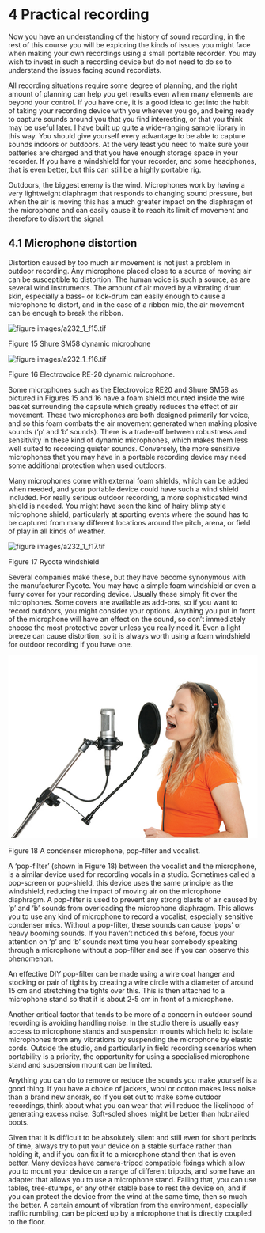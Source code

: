 # 4 Practical recording


Now you have an understanding of the history of sound recording, in the rest of this course you will be exploring the kinds of issues you might face when making your own recordings using a small portable recorder. You may wish to invest in such a recording device but do not need to do so to understand the issues facing sound recordists.

All recording situations require some degree of planning, and the right amount of planning can help you get results even when many elements are beyond your control. If you have one, it is a good idea to get into the habit of taking your recording device with you wherever you go, and being ready to capture sounds around you that you find interesting, or that you think may be useful later. I have built up quite a wide-ranging sample library in this way. You should give yourself every advantage to be able to capture sounds indoors or outdoors. At the very least you need to make sure your batteries are charged and that you have enough storage space in your recorder. If you have a windshield for your recorder, and some headphones, that is even better, but this can still be a highly portable rig.

Outdoors, the biggest enemy is the wind. Microphones work by having a very lightweight diaphragm that responds to changing sound pressure, but when the air is moving this has a much greater impact on the diaphragm of the microphone and can easily cause it to reach its limit of movement and therefore to distort the signal.


## 4.1 Microphone distortion


Distortion caused by too much air movement is not just a problem in outdoor recording. Any microphone placed close to a source of moving air can be susceptible to distortion. The human voice is such a source, as are several wind instruments. The amount of air moved by a vibrating drum skin, especially a bass- or kick-drum can easily enough to cause a microphone to distort, and in the case of a ribbon mic, the air movement can be enough to break the ribbon.


![figure images/a232_1_f15.tif](images/a232_1_f15.tif)


Figure 15 Shure SM58 dynamic microphone



![figure images/a232_1_f16.tif](images/a232_1_f16.tif)


Figure 16 Electrovoice RE-20 dynamic microphone.


Some microphones such as the Electrovoice RE20 and Shure SM58 as pictured in Figures 15 and 16 have a foam shield mounted inside the wire basket surrounding the capsule which greatly reduces the effect of air movement. These two microphones are both designed primarily for voice, and so this foam combats the air movement generated when making plosive sounds (‘p’ and ‘b’ sounds). There is a trade-off between robustness and sensitivity in these kind of dynamic microphones, which makes them less well suited to recording quieter sounds. Conversely, the more sensitive microphones that you may have in a portable recording device may need some additional protection when used outdoors.

Many microphones come with external foam shields, which can be added when needed, and your portable device could have such a wind shield included. For really serious outdoor recording, a more sophisticated wind shield is needed. You might have seen the kind of hairy blimp style microphone shield, particularly at sporting events where the sound has to be captured from many different locations around the pitch, arena, or field of play in all kinds of weather.


![figure images/a232_1_f17.tif](images/a232_1_f17.tif)


Figure 17 Rycote windshield


Several companies make these, but they have become synonymous with the manufacturer Rycote. You may have a simple foam windshield or even a furry cover for your recording device. Usually these simply fit over the microphones. Some covers are available as add-ons, so if you want to record outdoors, you might consider your options. Anything you put in front of the microphone will have an effect on the sound, so don’t immediately choose the most protective cover unless you really need it. Even a light breeze can cause distortion, so it is always worth using a foam windshield for outdoor recording if you have one.


![figure images/a232_1_f18.tif.jpg](images/a232_1_f18.tif.jpg)


Figure 18 A condenser microphone, pop-filter and vocalist. 


A ‘pop-filter’ (shown in Figure 18) between the vocalist and the microphone, is a similar device used for recording vocals in a studio. Sometimes called a pop-screen or pop-shield, this device uses the same principle as the windshield, reducing the impact of moving air on the microphone diaphragm. A pop-filter is used to prevent any strong blasts of air caused by ‘p’ and ‘b’ sounds from overloading the microphone diaphragm. This allows you to use any kind of microphone to record a vocalist, especially sensitive condenser mics. Without a pop-filter, these sounds can cause ‘pops’ or heavy booming sounds. If you haven’t noticed this before, focus your attention on ‘p’ and ‘b’ sounds next time you hear somebody speaking through a microphone without a pop-filter and see if you can observe this phenomenon. 

An effective DIY pop-filter can be made using a wire coat hanger and stocking or pair of tights by creating a wire circle with a diameter of around 15 cm and stretching the tights over this. This is then attached to a microphone stand so that it is about 2-5 cm in front of a microphone. 

Another critical factor that tends to be more of a concern in outdoor sound recording is avoiding handling noise. In the studio there is usually easy access to microphone stands and suspension mounts which help to isolate microphones from any vibrations by suspending the microphone by elastic cords. Outside the studio, and particularly in field recording scenarios when portability is a priority, the opportunity for using a specialised microphone stand and suspension mount can be limited. 

Anything you can do to remove or reduce the sounds you make yourself is a good thing. If you have a choice of jackets, wool or cotton makes less noise than a brand new anorak, so if you set out to make some outdoor recordings, think about what you can wear that will reduce the likelihood of generating excess noise. Soft-soled shoes might be better than hobnailed boots.

Given that it is difficult to be absolutely silent and still even for short periods of time, always try to put your device on a stable surface rather than holding it, and if you can fix it to a microphone stand then that is even better. Many devices have camera-tripod compatible fixings which allow you to mount your device on a range of different tripods, and some have an adapter that allows you to use a microphone stand. Failing that, you can use tables, tree-stumps, or any other stable base to rest the device on, and if you can protect the device from the wind at the same time, then so much the better. A certain amount of vibration from the environment, especially traffic rumbling, can be picked up by a microphone that is directly coupled to the floor.

